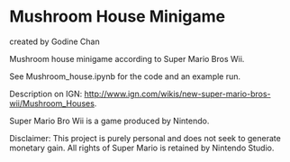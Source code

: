 # Mushroom House Minigame

created by Godine Chan

Mushroom house minigame according to Super Mario Bros Wii.

See Mushroom_house.ipynb for the code and an example run.

Description on IGN: http://www.ign.com/wikis/new-super-mario-bros-wii/Mushroom_Houses.

Super Mario Bro Wii is a game produced by Nintendo.

Disclaimer: This project is purely personal and does not seek to generate monetary gain.
All rights of Super Mario is retained by Nintendo Studio.
